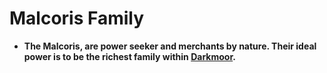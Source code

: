 # Malcoris Family

- **The Malcoris, are power seeker and merchants by nature. Their ideal power is to be the richest family within [Darkmoor](Darkmoor%203254469a048741b89b86d393f5ca5688.md).**
